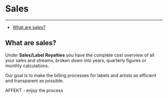 # Sales

---

- [What are sales?](#what-are-sales)

<a name="what-are-sales"></a>
## What are sales?
Under **Sales/Label Royalties** you have the complete cost overview of all your sales and streams,
broken down into years, quarterly figures or monthly calculations.

Our goal is to make the billing processes for labels and artists as efficient and transparent as possible.

AFFEKT - enjoy the process             
